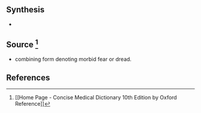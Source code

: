 ## Synthesis
- 
## Source [^1]
- combining form denoting morbid fear or dread.
## References

[^1]: [[Home Page - Concise Medical Dictionary 10th Edition by Oxford Reference]]